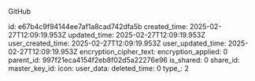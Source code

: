 GitHub

id: e67b4c9f94144ee7af1a8cad742dfa5b
created_time: 2025-02-27T12:09:19.953Z
updated_time: 2025-02-27T12:09:19.953Z
user_created_time: 2025-02-27T12:09:19.953Z
user_updated_time: 2025-02-27T12:09:19.953Z
encryption_cipher_text: 
encryption_applied: 0
parent_id: 997f21eca4154f2eb8f02d5a22276e96
is_shared: 0
share_id: 
master_key_id: 
icon: 
user_data: 
deleted_time: 0
type_: 2
